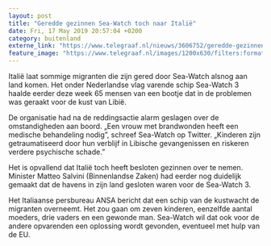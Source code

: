 ```yaml
---
layout: post
title: "Geredde gezinnen Sea-Watch toch naar Italië"
date: Fri, 17 May 2019 20:57:04 +0200
category: buitenland
externe_link: "https://www.telegraaf.nl/nieuws/3606752/geredde-gezinnen-sea-watch-toch-naar-italie"
feature_image: "https://www.telegraaf.nl/images/1200x630/filters:format(jpeg):quality(80)/cdn-kiosk-api.telegraaf.nl/9fe39868-78d6-11e9-b83b-0217670beecd.jpg"
---
```


<p class="intro">Italië laat sommige migranten die zijn gered door Sea-Watch alsnog aan land komen. Het onder Nederlandse vlag varende schip Sea-Watch 3 haalde eerder deze week 65 mensen van een bootje dat in de problemen was geraakt voor de kust van Libië.</p> <p>De organisatie had na de reddingsactie alarm geslagen over de omstandigheden aan boord. „Een vrouw met brandwonden heeft een medische behandeling nodig”, schreef Sea-Watch op Twitter. „Kinderen zijn getraumatiseerd door hun verblijf in Libische gevangenissen en riskeren verdere psychische schade.”</p><p>Het is opvallend dat Italië toch heeft besloten gezinnen over te nemen. Minister Matteo Salvini (Binnenlandse Zaken) had eerder nog duidelijk gemaakt dat de havens in zijn land gesloten waren voor de Sea-Watch 3.</p><p>Het Italiaanse persbureau ANSA bericht dat een schip van de kustwacht de migranten overneemt. Het zou gaan om zeven kinderen, eenzelfde aantal moeders, drie vaders en een gewonde man. Sea-Watch wil dat ook voor de andere opvarenden een oplossing wordt gevonden, eventueel met hulp van de EU.</p>
